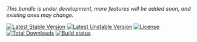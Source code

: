 *This bundle is under development, more features will be added soon, and existing ones may change.*

[![Latest Stable Version](https://poser.pugx.org/softspring/polymorphic-form-type/v/stable.svg)](https://packagist.org/packages/softspring/polymorphic-form-type)
[![Latest Unstable Version](https://poser.pugx.org/softspring/polymorphic-form-type/v/unstable.svg)](https://packagist.org/packages/softspring/polymorphic-form-type)
[![License](https://poser.pugx.org/softspring/polymorphic-form-type/license.svg)](https://packagist.org/packages/softspring/polymorphic-form-type)
[![Total Downloads](https://poser.pugx.org/softspring/polymorphic-form-type/downloads)](https://packagist.org/packages/softspring/polymorphic-form-type)
[![Build status](https://app.travis-ci.com/github/softspring/polymorphic-form-type.svg?branch=master)](https://app.travis-ci.com/github/softspring/polymorphic-form-type)